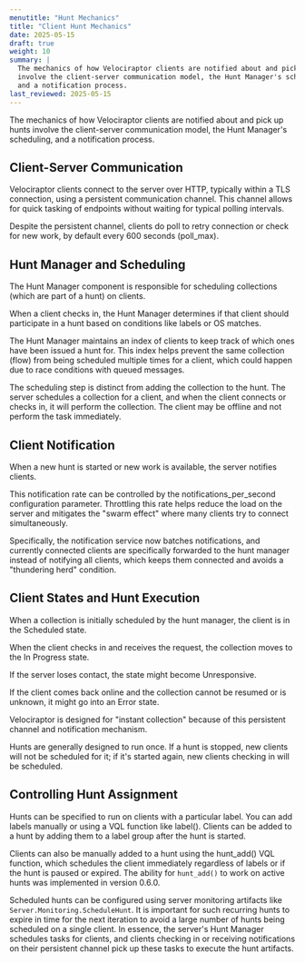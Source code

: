 ```yaml
---
menutitle: "Hunt Mechanics"
title: "Client Hunt Mechanics"
date: 2025-05-15
draft: true
weight: 10
summary: |
  The mechanics of how Velociraptor clients are notified about and pick up hunts
  involve the client-server communication model, the Hunt Manager's scheduling,
  and a notification process.
last_reviewed: 2025-05-15
---
```


The mechanics of how Velociraptor clients are notified about and pick up hunts
involve the client-server communication model, the Hunt Manager's scheduling,
and a notification process.

## Client-Server Communication

Velociraptor clients connect to the server over HTTP, typically within a TLS
connection, using a persistent communication channel. This channel allows for
quick tasking of endpoints without waiting for typical polling intervals.

Despite the persistent channel, clients do poll to retry connection or check for
new work, by default every 600 seconds (poll_max).

## Hunt Manager and Scheduling

The Hunt Manager component is responsible for scheduling collections (which are
part of a hunt) on clients.

When a client checks in, the Hunt Manager determines if that client should
participate in a hunt based on conditions like labels or OS matches.

The Hunt Manager maintains an index of clients to keep track of which ones have
been issued a hunt for. This index helps prevent the same collection (flow) from
being scheduled multiple times for a client, which could happen due to race
conditions with queued messages.

The scheduling step is distinct from adding the collection to the hunt. The
server schedules a collection for a client, and when the client connects or
checks in, it will perform the collection. The client may be offline and not
perform the task immediately.

## Client Notification

When a new hunt is started or new work is available, the server notifies
clients.

This notification rate can be controlled by the notifications_per_second
configuration parameter. Throttling this rate helps reduce the load on the
server and mitigates the "swarm effect" where many clients try to connect
simultaneously.

Specifically, the notification service now batches notifications, and currently
connected clients are specifically forwarded to the hunt manager instead of
notifying all clients, which keeps them connected and avoids a "thundering herd"
condition.

## Client States and Hunt Execution

When a collection is initially scheduled by the hunt manager, the client is in
the Scheduled state.

When the client checks in and receives the request, the collection moves to the
In Progress state.

If the server loses contact, the state might become Unresponsive.

If the client comes back online and the collection cannot be resumed or is
unknown, it might go into an Error state.

Velociraptor is designed for "instant collection" because of this persistent
channel and notification mechanism.

Hunts are generally designed to run once. If a hunt is stopped, new clients will
not be scheduled for it; if it's started again, new clients checking in will be
scheduled.

## Controlling Hunt Assignment

Hunts can be specified to run on clients with a particular label. You can add
labels manually or using a VQL function like label(). Clients can be added to a
hunt by adding them to a label group after the hunt is started.

Clients can also be manually added to a hunt using the hunt_add() VQL function,
which schedules the client immediately regardless of labels or if the hunt is
paused or expired. The ability for `hunt_add()` to work on active hunts was
implemented in version 0.6.0.

Scheduled hunts can be configured using server monitoring artifacts like
`Server.Monitoring.ScheduleHunt`. It is important for such recurring hunts to
expire in time for the next iteration to avoid a large number of hunts being
scheduled on a single client. In essence, the server's Hunt Manager schedules
tasks for clients, and clients checking in or receiving notifications on their
persistent channel pick up these tasks to execute the hunt artifacts.